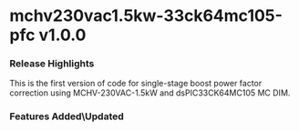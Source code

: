 # mchv230vac1.5kw-33ck64mc105-pfc v1.0.0
### Release Highlights
This is the first version of code for single-stage boost power factor correction using MCHV-230VAC-1.5kW and dsPIC33CK64MC105 MC DIM.


### Features Added\Updated



